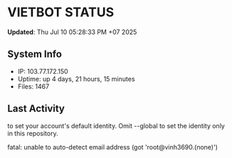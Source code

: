 # VIETBOT STATUS
**Updated**: Thu Jul 10 05:28:33 PM +07 2025

## System Info
- IP: 103.77.172.150
- Uptime: up 4 days, 21 hours, 15 minutes
- Files: 1467

## Last Activity

to set your account's default identity.
Omit --global to set the identity only in this repository.

fatal: unable to auto-detect email address (got 'root@vinh3690.(none)')
